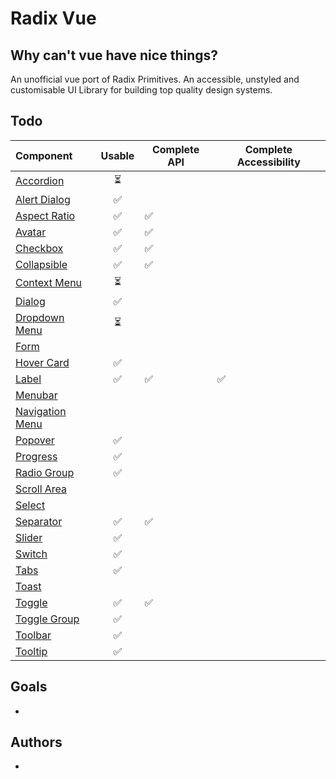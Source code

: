 # Radix Vue

## Why can't vue have nice things?

An unofficial vue port of Radix Primitives.
An accessible, unstyled and customisable UI Library for building top quality design systems.

## Todo

| Component       | Usable | Complete API | Complete Accessibility |
| :-------------- | :----: | ------------ | ---------------------- |
| [Accordion](https://github.com/radix-vue/radix-vue/issues/1)       |   ⏳   |              |                        |
| [Alert Dialog](https://github.com/radix-vue/radix-vue/issues/2)    |   ✅   |              |                        |
| [Aspect Ratio](https://github.com/radix-vue/radix-vue/issues/3)    |   ✅   |      ✅       |                        |
| [Avatar](https://github.com/radix-vue/radix-vue/issues/4)          |   ✅   |      ✅       |                        |
| [Checkbox](https://github.com/radix-vue/radix-vue/issues/5)        |   ✅   |      ✅       |                        |
| [Collapsible](https://github.com/radix-vue/radix-vue/issues/6)     |   ✅   | ✅           |                        |
| [Context Menu](https://github.com/radix-vue/radix-vue/issues/7)    |   ⏳    |              |                        |
| [Dialog](https://github.com/radix-vue/radix-vue/issues/8)          |   ✅   |              |                        |
| [Dropdown Menu](https://github.com/radix-vue/radix-vue/issues/9)   |   ⏳   |              |                        |
| [Form](https://github.com/radix-vue/radix-vue/issues/10)            |        |              |                        |
| [Hover Card](https://github.com/radix-vue/radix-vue/issues/11)      |   ✅   |              |                        |
| [Label](https://github.com/radix-vue/radix-vue/issues/12)           |   ✅   | ✅           | ✅                     |
| [Menubar](https://github.com/radix-vue/radix-vue/issues/13)         |        |              |                        |
| [Navigation Menu](https://github.com/radix-vue/radix-vue/issues/14) |        |              |                        |
| [Popover](https://github.com/radix-vue/radix-vue/issues/15)         |   ✅   |              |                        |
| [Progress](https://github.com/radix-vue/radix-vue/issues/16)        |   ✅   |              |                        |
| [Radio Group](https://github.com/radix-vue/radix-vue/issues/17)     |   ✅   |              |                        |
| [Scroll Area](https://github.com/radix-vue/radix-vue/issues/18)     |        |              |                        |
| [Select](https://github.com/radix-vue/radix-vue/issues/19)          |        |              |                        |
| [Separator](https://github.com/radix-vue/radix-vue/issues/20)       |   ✅   | ✅           |                        |
| [Slider](https://github.com/radix-vue/radix-vue/issues/21)          |   ✅   |              |                        |
| [Switch](https://github.com/radix-vue/radix-vue/issues/22)          |   ✅   |              |                        |
| [Tabs](https://github.com/radix-vue/radix-vue/issues/23)            |   ✅   |              |                        |
| [Toast](https://github.com/radix-vue/radix-vue/issues/24)           |        |              |                        |
| [Toggle](https://github.com/radix-vue/radix-vue/issues/25)          |   ✅   |     ✅        |                        |
| [Toggle Group](https://github.com/radix-vue/radix-vue/issues/26)    |   ✅   |              |                        |
| [Toolbar](https://github.com/radix-vue/radix-vue/issues/27)         |   ✅   |              |                        |
| [Tooltip](https://github.com/radix-vue/radix-vue/issues/28)         |   ✅   |              |                        |

## Goals

-

## Authors

-
